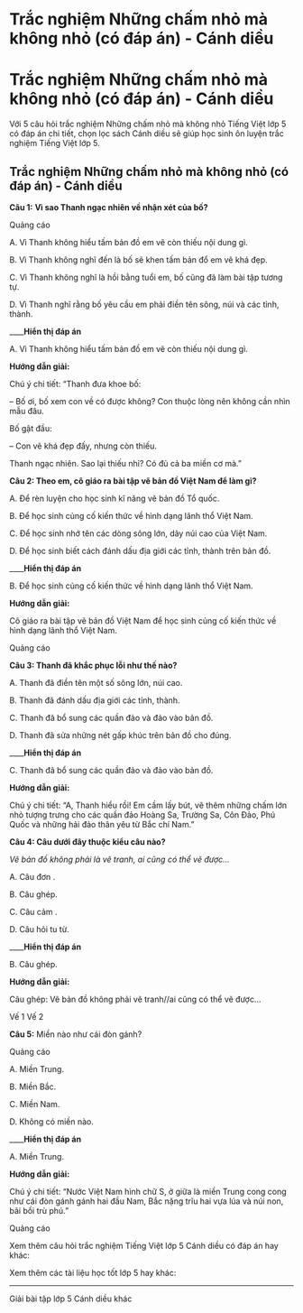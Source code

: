 # Trắc nghiệm Những chấm nhỏ mà không nhỏ (có đáp án) - Cánh diều

# Trắc nghiệm Những chấm nhỏ mà không nhỏ (có đáp án) - Cánh diều

Với 5 câu hỏi trắc nghiệm Những chấm nhỏ mà không nhỏ Tiếng Việt lớp 5 có đáp án chi tiết, chọn lọc sách Cánh diều sẽ giúp học sinh ôn luyện trắc nghiệm Tiếng Việt lớp 5.

## Trắc nghiệm Những chấm nhỏ mà không nhỏ (có đáp án) - Cánh diều

**Câu 1:** **Vì sao Thanh ngạc nhiên về nhận xét của bố?**

Quảng cáo

A. Vì Thanh không hiểu tấm bản đồ em vẽ còn thiếu nội dung gì.

B. Vì Thanh không nghĩ đến là bố sẽ khen tấm bản đổ em vẽ khá đẹp.

C. Vì Thanh không nghĩ là hồi bằng tuổi em, bố cũng đã làm bài tập tương tự.

D. Vì Thanh nghĩ rằng bố yêu cầu em phải điền tên sông, núi và các tỉnh, thành.

____**Hiển thị đáp án**

A. Vì Thanh không hiểu tấm bản đồ em vẽ còn thiếu nội dung gì.

**Hướng dẫn giải:**

Chú ý chi tiết: “Thanh đưa khoe bố:

– Bố ơi, bố xem con về có được không? Con thuộc lòng nên không cần nhìn mẫu đâu.

Bố gật đầu:

– Con vẽ khá đẹp đấy, nhưng còn thiếu.

Thanh ngạc nhiên. Sao lại thiếu nhỉ? Có đủ cả ba miền cơ mà.”

**Câu 2: Theo em, cô giáo ra bài tập vẽ bản đồ Việt Nam để làm gì?**

A. Để rèn luyện cho học sinh kĩ năng vẽ bản đồ Tổ quốc.

B. Để học sinh củng cố kiến thức về hình dạng lãnh thổ Việt Nam.

C. Để học sinh nhớ tên các dòng sông lớn, dãy núi cao của Việt Nam.

D. Để học sinh biết cách đánh dấu địa giới các tỉnh, thành trên bản đồ.

____**Hiển thị đáp án**

B. Để học sinh củng cố kiến thức về hình dạng lãnh thổ Việt Nam.

**Hướng dẫn giải:**

Cô giáo ra bài tập vẽ bản đồ Việt Nam để học sinh củng cố kiến thức về hình dạng lãnh thổ Việt Nam.

Quảng cáo

**Câu 3: Thanh đã khắc phục lỗi như thế nào?**

A. Thanh đã điền tên một số sông lớn, núi cao.

B. Thanh đã đánh dấu địa giới các tỉnh, thành.

C. Thanh đã bổ sung các quần đảo và đảo vào bản đồ.

D. Thanh đã sửa những nét gấp khúc trên bản đồ cho đúng.

____**Hiển thị đáp án**

C. Thanh đã bổ sung các quần đảo và đảo vào bản đồ.

**Hướng dẫn giải:**

Chú ý chi tiết: “A, Thanh hiểu rồi! Em cầm lấy bút, vẽ thêm những chấm lớn nhỏ tượng trưng cho các quần đảo Hoàng Sa, Trường Sa, Côn Đảo, Phú Quốc và những hải đảo thân yêu từ Bắc chí Nam.”

**Câu 4: Câu dưới đây thuộc kiểu câu nào?**

_Vẽ bản đồ không phải là vẽ tranh, ai cũng có thể vẽ được…_

A. Câu đơn .

B. Câu ghép.

C. Câu cảm .

D. Câu hỏi tu từ.

____**Hiển thị đáp án**

B. Câu ghép.

**Hướng dẫn giải:**

Câu ghép: Vẽ bản đồ không phải vẽ tranh//ai cũng có thể vẽ được…

Vế 1 Vế 2

**Câu 5:** Miền nào như cái đòn gánh?

Quảng cáo

A. Miền Trung.

B. Miền Bắc.

C. Miền Nam.

D. Không có miền nào.

____**Hiển thị đáp án**

A. Miền Trung.

**Hướng dẫn giải:**

Chú ý chi tiết: “Nước Việt Nam hình chữ S, ở giữa là miền Trung cong cong như cái đòn gánh gánh hai đầu Nam, Bắc nặng trĩu hai vựa lúa và núi non, bãi bồi trù phú.”

Quảng cáo

Xem thêm câu hỏi trắc nghiệm Tiếng Việt lớp 5 Cánh diều có đáp án hay khác:

Xem thêm các tài liệu học tốt lớp 5 hay khác:

* * *

Giải bài tập lớp 5 Cánh diều khác
